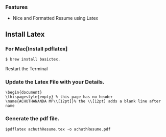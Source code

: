 ### Features
- Nice and Formatted Resume using Latex 

## Install Latex 
### For Mac[Install pdflatex]
```
$ brew install basictex.
```
Restart the Terminal

### Update the Latex File with your Details.
```
\begin{document}
\thispagestyle{empty} % this page has no header  
\name{ACHUTHANANDA MP\\[12pt]}% the \\[12pt] adds a blank line after name
```

### Generate the pdf file.
```
$pdflatex achuthResume.tex -o achuthResume.pdf
```

